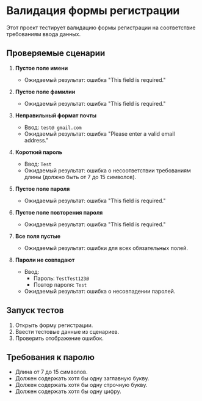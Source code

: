 # Валидация формы регистрации

Этот проект тестирует валидацию формы регистрации на соответствие требованиям ввода данных.

## Проверяемые сценарии

1. **Пустое поле имени**
   - Ожидаемый результат: ошибка "This field is required."

2. **Пустое поле фамилии**
   - Ожидаемый результат: ошибка "This field is required."

3. **Неправильный формат почты**
   - Ввод: `test@ gmail.com`
   - Ожидаемый результат: ошибка "Please enter a valid email address."

4. **Короткий пароль**
   - Ввод: `Test`
   - Ожидаемый результат: ошибка о несоответствии требованиям длины (должно быть от 7 до 15 символов).

5. **Пустое поле пароля**
   - Ожидаемый результат: ошибка "This field is required."

6. **Пустое поле повторения пароля**
   - Ожидаемый результат: ошибка "This field is required."

7. **Все поля пустые**
   - Ожидаемый результат: ошибки для всех обязательных полей.

8. **Пароли не совпадают**
   - Ввод:
      - Пароль: `TestTest123@`
      - Повтор пароля: `Test`
   - Ожидаемый результат: ошибка о несовпадении паролей.

## Запуск тестов

1. Открыть форму регистрации.
2. Ввести тестовые данные из сценариев.
3. Проверить отображение ошибок.

## Требования к паролю

- Длина от 7 до 15 символов.
- Должен содержать хотя бы одну заглавную букву.
- Должен содержать хотя бы одну строчную букву.
- Должен содержать хотя бы одну цифру.

